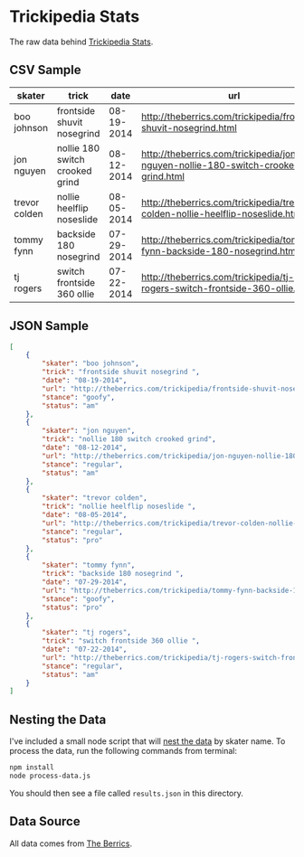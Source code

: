 # Trickipedia Stats

The raw data behind [Trickipedia Stats](http://projects.jonchretien.com/trickipedia/).

## CSV Sample

skater | trick | date | url | stance | status
---|---------|---------|---------|---------|---------
boo johnson | frontside shuvit nosegrind  | 08-19-2014 | http://theberrics.com/trickipedia/frontside-shuvit-nosegrind.html | goofy | am
jon nguyen | nollie 180 switch crooked grind | 08-12-2014 | http://theberrics.com/trickipedia/jon-nguyen-nollie-180-switch-crooked-grind.html | regular | am
trevor colden | nollie heelflip noseslide  | 08-05-2014 | http://theberrics.com/trickipedia/trevor-colden-nollie-heelflip-noseslide.html | regular | pro
tommy fynn | backside 180 nosegrind  | 07-29-2014 | http://theberrics.com/trickipedia/tommy-fynn-backside-180-nosegrind.html | goofy | pro
tj rogers | switch frontside 360 ollie  | 07-22-2014 | http://theberrics.com/trickipedia/tj-rogers-switch-frontside-360-ollie.html | regular | am

## JSON Sample

```json
[
    {
        "skater": "boo johnson",
        "trick": "frontside shuvit nosegrind ",
        "date": "08-19-2014",
        "url": "http://theberrics.com/trickipedia/frontside-shuvit-nosegrind.html",
        "stance": "goofy",
        "status": "am"
    },
    {
        "skater": "jon nguyen",
        "trick": "nollie 180 switch crooked grind",
        "date": "08-12-2014",
        "url": "http://theberrics.com/trickipedia/jon-nguyen-nollie-180-switch-crooked-grind.html",
        "stance": "regular",
        "status": "am"
    },
    {
        "skater": "trevor colden",
        "trick": "nollie heelflip noseslide ",
        "date": "08-05-2014",
        "url": "http://theberrics.com/trickipedia/trevor-colden-nollie-heelflip-noseslide.html",
        "stance": "regular",
        "status": "pro"
    },
    {
        "skater": "tommy fynn",
        "trick": "backside 180 nosegrind ",
        "date": "07-29-2014",
        "url": "http://theberrics.com/trickipedia/tommy-fynn-backside-180-nosegrind.html",
        "stance": "goofy",
        "status": "pro"
    },
    {
        "skater": "tj rogers",
        "trick": "switch frontside 360 ollie ",
        "date": "07-22-2014",
        "url": "http://theberrics.com/trickipedia/tj-rogers-switch-frontside-360-ollie.html",
        "stance": "regular",
        "status": "am"
    }
]
```

## Nesting the Data

I've included a small node script that will [nest the data](https://github.com/mbostock/d3/wiki/Arrays#d3_nest) by skater name. To process the data, run the following commands from terminal:

```bash
npm install
node process-data.js
```

You should then see a file called `results.json` in this directory.

## Data Source

All data comes from [The Berrics](theberrics.com/trickipedia).